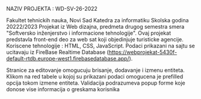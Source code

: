 NAZIV PROJEKTA  :  WD-SV-26-2022

Fakultet tehnickih nauka, Novi Sad
Katedra za informatiku
Skolska godina 20222/2023
Projekat iz Web dizajna, predmeta drugog semestra smera "Softversko inženjerstvo i informacione tehnologije".
Ovaj projekat predstavla front-end deo za web sat koji objedinjuje turisticke agencije. 
Koriscene tehnologije : HTML, CSS, JavaScript. Podaci prikazani na sajtu se ucitavaju iz FireBase Realtime Database (https://webprojekat-5430f-default-rtdb.europe-west1.firebasedatabase.app/).

Stranice za editovanje omogucuju brisanje, dodavanje i izmenu entiteta. Klikom na red tabele u kojoj su prikazani podaci omogucena je prefilled opcija tokom izmene entiteta. Validacija podrazumeva popup forme koje donose vise informacija o greskama korisnika    
